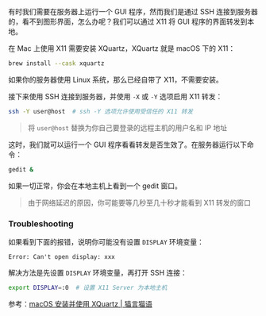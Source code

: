 有时我们需要在服务器上运行一个 GUI 程序，然而我们是通过 SSH 连接到服务器的，看不到图形界面，怎么办呢？我们可以通过 X11 将 GUI 程序的界面转发到本地。

在 Mac 上使用 X11 需要安装 XQuartz，XQuartz 就是 macOS 下的 X11：

```sh
brew install --cask xquartz
```

如果你的服务器使用 Linux 系统，那么已经自带了 X11，不需要安装。

接下来使用 SSH 连接到服务器，并使用 `-X` 或 `-Y` 选项启用 X11 转发：

```sh
ssh -Y user@host  # ssh -Y 选项允许使用受信任的 X11 转发
```

> 将 `user@host` 替换为你自己要登录的远程主机的用户名和 IP 地址

这时，我们就可以运行一个 GUI 程序看看转发是否生效了。在服务器运行以下命令：

```sh
gedit &
```

如果一切正常，你会在本地主机上看到一个 gedit 窗口。

> 由于网络延迟的原因，你可能要等几秒至几十秒才能看到 X11 转发的窗口

### Troubleshooting

如果看到下面的报错，说明你可能没有设置 `DISPLAY` 环境变量：

```
Error: Can't open display: xxx
```

解决方法是先设置 `DISPLAY` 环境变量，再打开 SSH 连接：

```sh
export DISPLAY=:0  # 设置 X11 Server 为本地主机
```

参考：[macOS 安装并使用 XQuartz | 猫言猫语](https://www.wuweixin.com/2022/02/23/macos-install-and-using-xquartz/)
